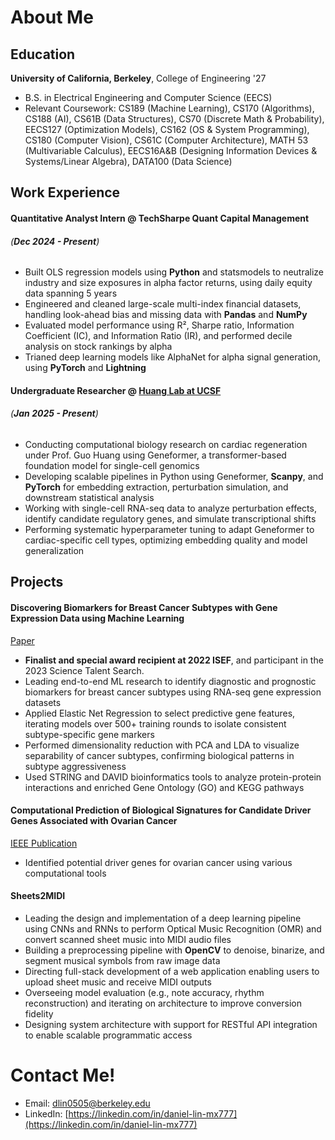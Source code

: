 # About Me

## Education
**University of California, Berkeley**, College of Engineering '27
* B.S. in Electrical Engineering and Computer Science (EECS)
* Relevant Coursework: CS189 (Machine Learning), CS170 (Algorithms), CS188 (AI), CS61B (Data Structures), CS70 (Discrete Math & Probability), EECS127 (Optimization Models), CS162 (OS & System Programming), CS180 (Computer Vision), CS61C (Computer Architecture), MATH 53 (Multivariable Calculus), EECS16A&B (Designing Information Devices & Systems/Linear Algebra), DATA100 (Data Science)


## Work Experience

#### Quantitative Analyst Intern @ TechSharpe Quant Capital Management 
###### (***Dec 2024 - Present***)
*	Built OLS regression models using **Python** and statsmodels to neutralize industry and size exposures in alpha factor returns, using daily equity data spanning 5 years
*	Engineered and cleaned large-scale multi-index financial datasets, handling look-ahead bias and missing data with **Pandas** and **NumPy**
*	Evaluated model performance using R², Sharpe ratio, Information Coefficient (IC), and Information Ratio (IR), and performed decile analysis on stock rankings by alpha
*	Trianed deep learning models like AlphaNet for alpha signal generation, using **PyTorch** and **Lightning**


#### Undergraduate Researcher @ [Huang Lab at UCSF](https://scvrb-core.ucsf.edu/~huang/lab/Research.html)
###### (***Jan 2025 - Present***)
*	Conducting computational biology research on cardiac regeneration under Prof. Guo Huang using Geneformer, a transformer-based foundation model for single-cell genomics
*	Developing scalable pipelines in Python using Geneformer, **Scanpy**, and **PyTorch** for embedding extraction, perturbation simulation, and downstream statistical analysis
*	Working with single-cell RNA-seq data to analyze perturbation effects, identify candidate regulatory genes, and simulate transcriptional shifts
* Performing systematic hyperparameter tuning to adapt Geneformer to cardiac-specific cell types, optimizing embedding quality and model generalization


## Projects

#### Discovering Biomarkers for Breast Cancer Subtypes with Gene Expression Data using Machine Learning
[Paper](https://drive.google.com/file/d/11jV82yGMEHr77B_zYCY7HzYi8-tEApct/view?usp=sharing)
* **Finalist and special award recipient at 2022 ISEF**, and participant in the 2023 Science Talent Search.
* Leading end-to-end ML research to identify diagnostic and prognostic biomarkers for breast cancer subtypes using RNA-seq gene expression datasets
*	Applied Elastic Net Regression to select predictive gene features, iterating models over 500+ training rounds to isolate consistent subtype-specific gene markers
*	Performed dimensionality reduction with PCA and LDA to visualize separability of cancer subtypes, confirming biological patterns in subtype aggressiveness
*	Used STRING and DAVID bioinformatics tools to analyze protein-protein interactions and enriched Gene Ontology (GO) and KEGG pathways

#### Computational Prediction of Biological Signatures for Candidate Driver Genes Associated with Ovarian Cancer
[IEEE Publication](https://ieeexplore.ieee.org/document/9669275)
* Identified potential driver genes for ovarian cancer using various computational tools 

#### Sheets2MIDI
* Leading the design and implementation of a deep learning pipeline using CNNs and RNNs to perform Optical Music Recognition (OMR) and convert scanned sheet music into MIDI audio files
* Building a preprocessing pipeline with **OpenCV** to denoise, binarize, and segment musical symbols from raw image data
* Directing full-stack development of a web application enabling users to upload sheet music and receive MIDI outputs
* Overseeing model evaluation (e.g., note accuracy, rhythm reconstruction) and iterating on architecture to improve conversion fidelity
* Designing system architecture with support for RESTful API integration to enable scalable programmatic access

# Contact Me!
- Email: dlin0505@berkeley.edu
- LinkedIn: [https://linkedin.com/in/daniel-lin-mx777](https://linkedin.com/in/daniel-lin-mx777)
